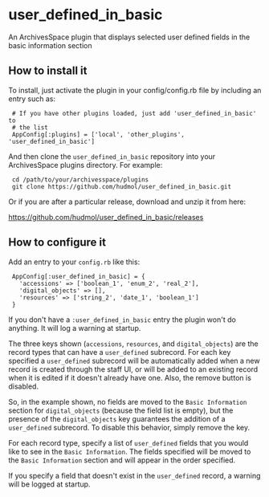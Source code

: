 # user_defined_in_basic
An ArchivesSpace plugin that displays selected user defined fields in the basic information section


## How to install it

To install, just activate the plugin in your config/config.rb file by
including an entry such as:

     # If you have other plugins loaded, just add 'user_defined_in_basic' to
     # the list
     AppConfig[:plugins] = ['local', 'other_plugins', 'user_defined_in_basic']

And then clone the `user_defined_in_basic` repository into your
ArchivesSpace plugins directory.  For example:

     cd /path/to/your/archivesspace/plugins
     git clone https://github.com/hudmol/user_defined_in_basic.git

Or if you are after a particular release, download and unzip it from here:

https://github.com/hudmol/user_defined_in_basic/releases


## How to configure it

Add an entry to your `config.rb` like this:

     AppConfig[:user_defined_in_basic] = {
       'accessions' => ['boolean_1', 'enum_2', 'real_2'],
       'digital_objects' => [],
       'resources' => ['string_2', 'date_1', 'boolean_1']
     }

If you don't have a `:user_defined_in_basic` entry the plugin won't do anything.
It will log a warning at startup.

The three keys shown (`accessions`, `resources`, and `digital_objects`) are the
record types that can have a `user_defined` subrecord. For each key specified
a `user_defined` subrecord will be automatically added when a new record
is created through the staff UI, or will be added to an existing record when
it is edited if it doesn't already have one. Also, the remove button is disabled.

So, in the example shown, no fields are moved to the `Basic Information` section
for `digital_objects` (because the field list is empty), but the presence of the
`digital_objects` key guarantees the addition of a `user_defined` subrecord. To
disable this behavior, simply remove the key.

For each record type, specify a list of `user_defined` fields that you would like
to see in the `Basic Information`. The fields specified will be moved to the
`Basic Information` section and will appear in the order specified.

If you specify a field that doesn't exist in the `user_defined` record,
a warning will be logged at startup.

